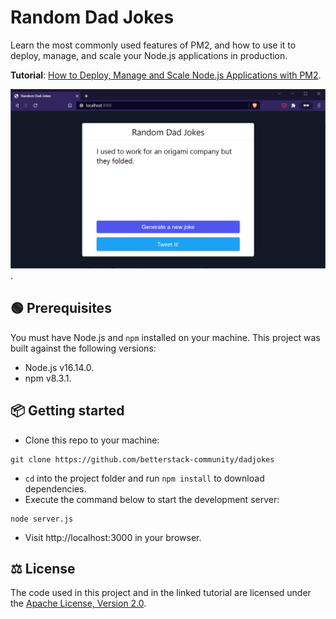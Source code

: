 # Random Dad Jokes

Learn the most commonly used features of PM2, and how to use it to deploy, manage, and scale your Node.js applications in production.

**Tutorial**: [How to Deploy, Manage and Scale Node.js Applications with PM2](https://betterstack.com/community/guides/scaling-nodejs/pm2-guide/).

![Screenshot or GIF of the application in action](screenshot.png).

## 🟢 Prerequisites

You must have Node.js and `npm` installed on your machine. This project was built against the following versions:

- Node.js v16.14.0.
- npm v8.3.1.

## 📦 Getting started

- Clone this repo to your machine:

```shell
git clone https://github.com/betterstack-community/dadjokes
```

- `cd` into the project folder and run `npm install` to download dependencies.
- Execute the command below to start the development server:

```
node server.js
```

- Visit http://localhost:3000 in your browser.

## ⚖ License

The code used in this project and in the linked tutorial are licensed under the [Apache License, Version 2.0](LICENSE).
